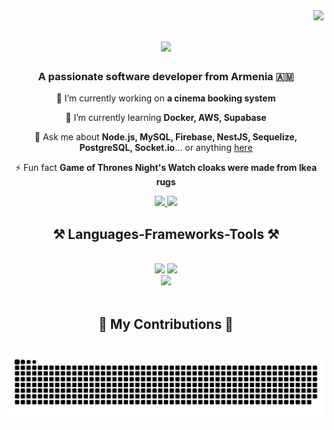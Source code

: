 <img align="right" src="https://visitor-badge.laobi.icu/badge?page_id=nersikmilitosyan.nersikmilitosyan" />

<h1 align="center">
    <img src="https://readme-typing-svg.herokuapp.com/?font=Righteous&size=35&center=true&vCenter=true&width=500&height=70&duration=4000&lines=Hi+There!+👋;+I'm+Nersik+Militosyan!;" />
</h1>

<h3 align="center">A passionate software developer from Armenia 🇦🇲</h3>



<div align="center">
 
 🔭 I’m currently working on **a cinema booking system**
 
 🌱 I’m currently learning **Docker, AWS, Supabase**

💬 Ask me about **Node.js, MySQL, Firebase, NestJS, Sequelize, PostgreSQL, Socket.io**... or anything [here](https://github.com/Nersik199/Nersik199/issues)

⚡ Fun fact **Game of Thrones Night's Watch cloaks were made from Ikea rugs**

</div>
 
<div align="center"> 
  <a href="mailto:militosyan13@gmail.com">
    <img src="https://img.shields.io/badge/Gmail-333333?style=for-the-badge&logo=gmail&logoColor=red" />
  </a>
  <a href="https://www.linkedin.com/in/nersik-militosyan/" target="_blank">
    <img src="https://img.shields.io/badge/LinkedIn-0077B5?style=for-the-badge&logo=linkedin&logoColor=white" target="_blank" />
  </a>

</div>


 
<h2 align="center">⚒️ Languages-Frameworks-Tools ⚒️</h2>
<br/>
<div align="center">
    <img src="https://skillicons.dev/icons?i=html,css,vscode,github,figma,tailwind,git,bootstrap,scss,redis" />
    <img src="https://skillicons.dev/icons?i=nodejs,javascript,typescript,express,nestjs,sequelize,prisma,mysql,postgres,mongodb" /><br>
    <img src="https://skillicons.dev/icons?i=socketio,yarn,postman,npm,linux,docker" />
</div>

<br/>


<div align="center">
  <h2>🐍 My Contributions 🐍</h2>
  <br>
  <img alt="snake eating my contributions" src="https://raw.githubusercontent.com/salesp07/salesp07/output/github-contribution-grid-snake.svg" />
  
</div>

